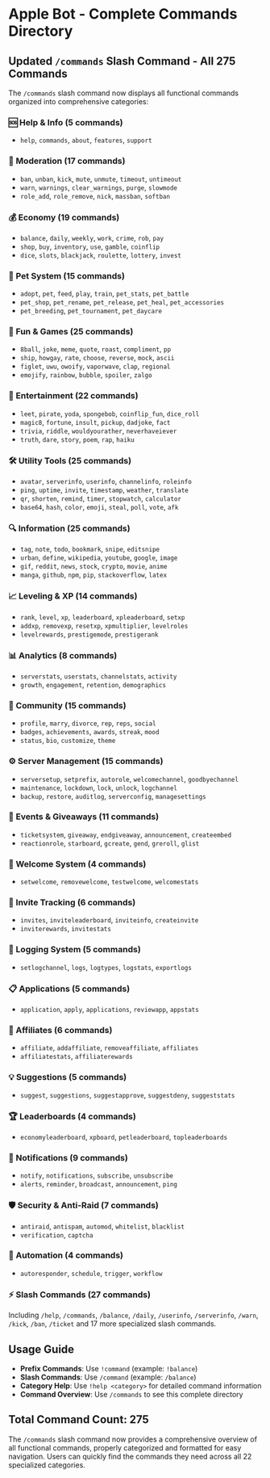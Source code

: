# Apple Bot - Complete Commands Directory

## Updated `/commands` Slash Command - All 275 Commands

The `/commands` slash command now displays all functional commands organized into comprehensive categories:

### 🆘 Help & Info (5 commands)
- `help`, `commands`, `about`, `features`, `support`

### 🔨 Moderation (17 commands)
- `ban`, `unban`, `kick`, `mute`, `unmute`, `timeout`, `untimeout`
- `warn`, `warnings`, `clear_warnings`, `purge`, `slowmode`
- `role_add`, `role_remove`, `nick`, `massban`, `softban`

### 💰 Economy (19 commands)
- `balance`, `daily`, `weekly`, `work`, `crime`, `rob`, `pay`
- `shop`, `buy`, `inventory`, `use`, `gamble`, `coinflip`
- `dice`, `slots`, `blackjack`, `roulette`, `lottery`, `invest`

### 🐾 Pet System (15 commands)
- `adopt`, `pet`, `feed`, `play`, `train`, `pet_stats`, `pet_battle`
- `pet_shop`, `pet_rename`, `pet_release`, `pet_heal`, `pet_accessories`
- `pet_breeding`, `pet_tournament`, `pet_daycare`

### 🎲 Fun & Games (25 commands)
- `8ball`, `joke`, `meme`, `quote`, `roast`, `compliment`, `pp`
- `ship`, `howgay`, `rate`, `choose`, `reverse`, `mock`, `ascii`
- `figlet`, `uwu`, `owoify`, `vaporwave`, `clap`, `regional`
- `emojify`, `rainbow`, `bubble`, `spoiler`, `zalgo`

### 🎪 Entertainment (22 commands)
- `leet`, `pirate`, `yoda`, `spongebob`, `coinflip_fun`, `dice_roll`
- `magic8`, `fortune`, `insult`, `pickup`, `dadjoke`, `fact`
- `trivia`, `riddle`, `wouldyourather`, `neverhaveiever`
- `truth`, `dare`, `story`, `poem`, `rap`, `haiku`

### 🛠️ Utility Tools (25 commands)
- `avatar`, `serverinfo`, `userinfo`, `channelinfo`, `roleinfo`
- `ping`, `uptime`, `invite`, `timestamp`, `weather`, `translate`
- `qr`, `shorten`, `remind`, `timer`, `stopwatch`, `calculator`
- `base64`, `hash`, `color`, `emoji`, `steal`, `poll`, `vote`, `afk`

### 🔍 Information (25 commands)
- `tag`, `note`, `todo`, `bookmark`, `snipe`, `editsnipe`
- `urban`, `define`, `wikipedia`, `youtube`, `google`, `image`
- `gif`, `reddit`, `news`, `stock`, `crypto`, `movie`, `anime`
- `manga`, `github`, `npm`, `pip`, `stackoverflow`, `latex`

### 📈 Leveling & XP (14 commands)
- `rank`, `level`, `xp`, `leaderboard`, `xpleaderboard`, `setxp`
- `addxp`, `removexp`, `resetxp`, `xpmultiplier`, `levelroles`
- `levelrewards`, `prestigemode`, `prestigerank`

### 📊 Analytics (8 commands)
- `serverstats`, `userstats`, `channelstats`, `activity`
- `growth`, `engagement`, `retention`, `demographics`

### 👥 Community (15 commands)
- `profile`, `marry`, `divorce`, `rep`, `reps`, `social`
- `badges`, `achievements`, `awards`, `streak`, `mood`
- `status`, `bio`, `customize`, `theme`

### ⚙️ Server Management (15 commands)
- `serversetup`, `setprefix`, `autorole`, `welcomechannel`, `goodbyechannel`
- `maintenance`, `lockdown`, `lock`, `unlock`, `logchannel`
- `backup`, `restore`, `auditlog`, `serverconfig`, `managesettings`

### 🎁 Events & Giveaways (11 commands)
- `ticketsystem`, `giveaway`, `endgiveaway`, `announcement`, `createembed`
- `reactionrole`, `starboard`, `gcreate`, `gend`, `greroll`, `glist`

### 👋 Welcome System (4 commands)
- `setwelcome`, `removewelcome`, `testwelcome`, `welcomestats`

### 🔗 Invite Tracking (6 commands)
- `invites`, `inviteleaderboard`, `inviteinfo`, `createinvite`
- `inviterewards`, `invitestats`

### 📝 Logging System (5 commands)
- `setlogchannel`, `logs`, `logtypes`, `logstats`, `exportlogs`

### 📋 Applications (5 commands)
- `application`, `apply`, `applications`, `reviewapp`, `appstats`

### 🤝 Affiliates (6 commands)
- `affiliate`, `addaffiliate`, `removeaffiliate`, `affiliates`
- `affiliatestats`, `affiliaterewards`

### 💡 Suggestions (5 commands)
- `suggest`, `suggestions`, `suggestapprove`, `suggestdeny`, `suggeststats`

### 🏆 Leaderboards (4 commands)
- `economyleaderboard`, `xpboard`, `petleaderboard`, `topleaderboards`

### 🔔 Notifications (9 commands)
- `notify`, `notifications`, `subscribe`, `unsubscribe`
- `alerts`, `reminder`, `broadcast`, `announcement`, `ping`

### 🛡️ Security & Anti-Raid (7 commands)
- `antiraid`, `antispam`, `automod`, `whitelist`, `blacklist`
- `verification`, `captcha`

### 🤖 Automation (4 commands)
- `autoresponder`, `schedule`, `trigger`, `workflow`

### ⚡ Slash Commands (27 commands)
Including `/help`, `/commands`, `/balance`, `/daily`, `/userinfo`, `/serverinfo`, `/warn`, `/kick`, `/ban`, `/ticket` and 17 more specialized slash commands.

## Usage Guide

- **Prefix Commands**: Use `!command` (example: `!balance`)
- **Slash Commands**: Use `/command` (example: `/balance`)
- **Category Help**: Use `!help <category>` for detailed command information
- **Command Overview**: Use `/commands` to see this complete directory

## Total Command Count: 275

The `/commands` slash command now provides a comprehensive overview of all functional commands, properly categorized and formatted for easy navigation. Users can quickly find the commands they need across all 22 specialized categories.